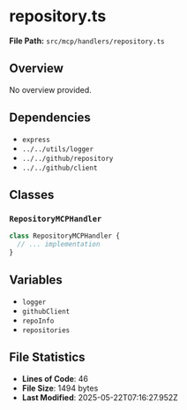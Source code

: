 # repository.ts

**File Path:** `src/mcp/handlers/repository.ts`

## Overview

No overview provided.

## Dependencies

- `express`
- `../../utils/logger`
- `../../github/repository`
- `../../github/client`

## Classes

### `RepositoryMCPHandler`

```typescript
class RepositoryMCPHandler {
  // ... implementation
}
```

## Variables

- `logger`
- `githubClient`
- `repoInfo`
- `repositories`

## File Statistics

- **Lines of Code**: 46
- **File Size**: 1494 bytes
- **Last Modified**: 2025-05-22T07:16:27.952Z

